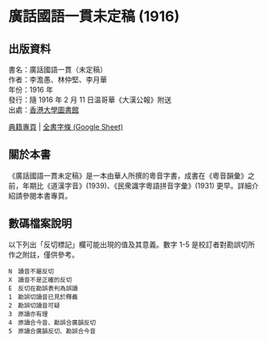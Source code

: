 廣話國語一貫未定稿 (1916)
=========================

出版資料
--------
書名：廣話國語一貫（未定稿）<br>
作者：李澹愚、林仲堅、李月華<br>
年份：1916 年<br>
發行：隨 1916 年 2 月 11 日温哥華《大漢公報》附送<br>
出處：[香港大學圖書館](https://digitalrepository.lib.hku.hk/catalog/41687h54j) <br>

[典籍專頁](http://lee1916.jyut.net) | [全書字條 (Google Sheet)](https://goo.gl/8wRQq5)

關於本書
--------
《廣話國語一貫未定稿》是一本由華人所撰的粵音字書，成書在《粵音韻彙》之前，年期比《道漢字音》(1939)、《民衆識字粵語拼音字彙》(1931) 更早。詳細介紹請參閱本書專頁。


數碼檔案說明
------------
以下列出「反切標記」欄可能出現的值及其意義。數字 1-5 是校訂者對勘誤切所作之附註，僅供參考。

```
N　讀音不屬反切
X　讀音不是正確的反切
E　反切在勘誤表判為誤讀
1　勘誤切讀音已見於釋義
2　勘誤切讀音可疑
3　原讀亦有理
4　原讀合今音、勘誤合廣韻反切
5　原讀合廣韻反切、勘誤合今音
```
